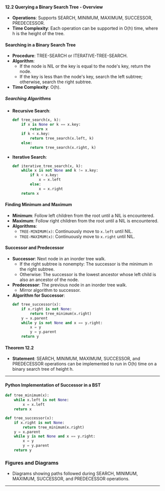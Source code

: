 #### 12.2 Querying a Binary Search Tree - Overview
- **Operations**: Supports SEARCH, MINIMUM, MAXIMUM, SUCCESSOR, PREDECESSOR.
- **Time Complexity**: Each operation can be supported in O(h) time, where h is the height of the tree.
#### Searching in a Binary Search Tree
- **Procedure**: TREE-SEARCH or ITERATIVE-TREE-SEARCH.
- **Algorithm**:
  - If the node is NIL or the key is equal to the node's key, return the node.
  - If the key is less than the node's key, search the left subtree; otherwise, search the right subtree.
- **Time Complexity**: O(h).
##### Searching Algorithms
- **Recursive Search**:
  ```python
  def tree_search(x, k):
      if x is None or k == x.key:
          return x
      if k < x.key:
          return tree_search(x.left, k)
      else:
          return tree_search(x.right, k)
  ```
- **Iterative Search**:
  ```python
  def iterative_tree_search(x, k):
      while x is not None and k != x.key:
          if k < x.key:
              x = x.left
          else:
              x = x.right
      return x
  ```
#### Finding Minimum and Maximum
- **Minimum**: Follow left children from the root until a NIL is encountered.
- **Maximum**: Follow right children from the root until a NIL is encountered.
- **Algorithms**:
  - `TREE-MINIMUM(x)`: Continuously move to `x.left` until NIL.
  - `TREE-MAXIMUM(x)`: Continuously move to `x.right` until NIL.
#### Successor and Predecessor
- **Successor**: Next node in an inorder tree walk.
  - If the right subtree is nonempty: The successor is the minimum in the right subtree.
  - Otherwise: The successor is the lowest ancestor whose left child is also an ancestor of the node.
- **Predecessor**: The previous node in an inorder tree walk.
  - Mirror algorithm to successor.
- **Algorithm for Successor**:
  ```python
  def tree_successor(x):
      if x.right is not None:
          return tree_minimum(x.right)
      y = x.parent
      while y is not None and x == y.right:
          x = y
          y = y.parent
      return y
  ```
#### Theorem 12.2
- **Statement**: SEARCH, MINIMUM, MAXIMUM, SUCCESSOR, and PREDECESSOR operations can be implemented to run in O(h) time on a binary search tree of height h.
---
#### Python Implementation of Successor in a BST
```python
def tree_minimum(x):
    while x.left is not None:
        x = x.left
    return x

def tree_successor(x):
    if x.right is not None:
        return tree_minimum(x.right)
    y = x.parent
    while y is not None and x == y.right:
        x = y
        y = y.parent
    return y
```
### Figures and Diagrams
- Diagrams showing paths followed during SEARCH, MINIMUM, MAXIMUM, SUCCESSOR, and PREDECESSOR operations.
---
